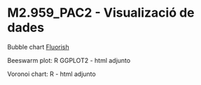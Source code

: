 # M2.959_PAC2 - Visualizació de dades

Bubble chart  [Fluorish](https://public.flourish.studio/story/2715859/)

Beeswarm plot: R GGPLOT2 - html adjunto

Voronoi chart: R - html adjunto
